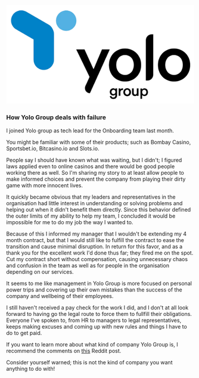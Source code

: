 ![Logo](logo.png)

### How Yolo Group deals with failure

I joined Yolo group as tech lead for the Onboarding team last month.

You might be familiar with some of their products; such as Bombay Casino, Sportsbet.io, Bitcasino.io and Slots.io.

People say I should have known what was waiting, but I didn't; I figured laws applied even to online casinos and there would be good people working there as well. So I'm sharing my story to at least allow people to make informed choices and prevent the company from playing their dirty game with more innocent lives.

It quickly became obvious that my leaders and representatives in the organisation had little interest in understanding or solving problems and helping out when it didn't benefit them directly. Since this behavior defined the outer limits of my ability to help my team, I concluded it would be impossible for me to do my job the way I wanted to.

Because of this I informed my manager that I wouldn't be extending my 4 month contract, but that I would still like to fulfill the contract to ease the transition and cause minimal disruption. In return for this favor, and as a thank you for the excellent work I'd done thus far; they fired me on the spot. Cut my contract short without compensation, causing unnecessary chaos and confusion in the team as well as for people in the organisation depending on our services.

It seems to me like management in Yolo Group is more focused on personal power trips and covering up their own mistakes than the success of the company and wellbeing of their employees. 

I still haven't received a pay check for the work I did, and I don't at all look forward to having go the legal route to force them to fullfill their obligations. Everyone I've spoken to, from HR to managers to legal representatives, keeps making excuses and coming up with new rules and things I have to do to get paid.

If you want to learn more about what kind of company Yolo Group is, I recommend the comments on [this](https://www.reddit.com/r/Eesti/comments/1l4s2l0/how_yolo_group_deals_with_failure/) Reddit post.

Consider yourself warned; this is not the kind of company you want anything to do with!